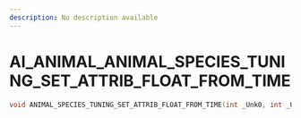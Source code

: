 ```yaml
---
description: No description available 
---
```


# AI_ANIMAL\_ANIMAL_SPECIES_TUNING_SET_ATTRIB_FLOAT_FROM_TIME

```cpp
void ANIMAL_SPECIES_TUNING_SET_ATTRIB_FLOAT_FROM_TIME(int _Unk0, int _Unk1, int _Unk2, int _Unk3);
```